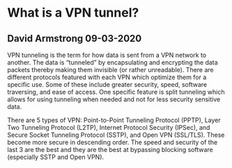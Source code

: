 # What is a VPN tunnel?
## David Armstrong 09-03-2020

VPN tunneling is the term for how data is sent from a VPN network to another. The data is “tunneled” by encapsulating and encrypting the data packets thereby making them invisible (or rather unreadable). There are different protocols featured with each VPN which optimize them for a specific use. Some of these include greater security, speed, software traversing, and ease of access. One specific feature is split tunneling which allows for using tunneling when needed and not for less security sensitive data.

There are 5 types of VPN: Point-to-Point Tunneling Protocol (PPTP), Layer Two Tunneling Protocol (L2TP), Internet Protocol Security (IPSec), and Secure Socket Tunneling Protocol (SSTP), and Open VPN (SSL/TLS). These become more secure in descending order. The speed and security of the last 3 are the best and they are the best at bypassing blocking software (especially SSTP and Open VPN).
